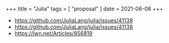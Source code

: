 +++
title = "Julia"
tags = [ "proposal" ]
date = 2021-06-08
+++

- <https://github.com/JuliaLang/julia/issues/41138>
- <https://github.com/JuliaLang/julia/issues/41138>
- <https://lwn.net/Articles/856819>
